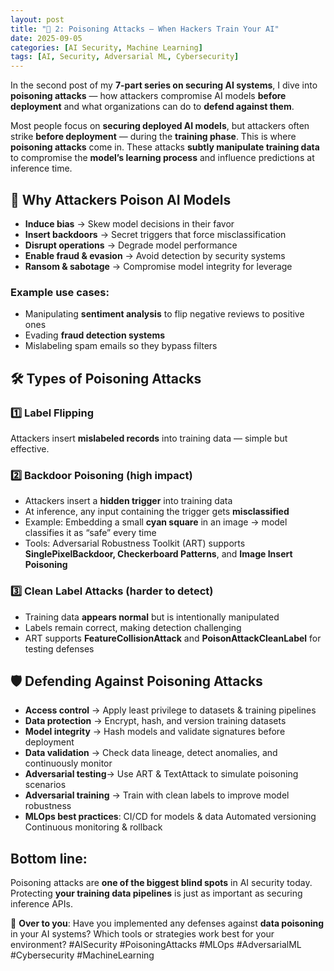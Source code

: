 ```yaml
---
layout: post
title: "🚨 2: Poisoning Attacks — When Hackers Train Your AI"
date: 2025-09-05
categories: [AI Security, Machine Learning]
tags: [AI, Security, Adversarial ML, Cybersecurity]
---
```


In the second post of my **7-part series on securing AI systems**, I dive into **poisoning attacks** — how attackers compromise AI models **before deployment** and what organizations can do to **defend against them**.

Most people focus on **securing deployed AI models**, but attackers often strike **before deployment** — during the **training phase**. This is where **poisoning attacks** come in.
These attacks **subtly manipulate training data** to compromise the **model’s learning process** and influence predictions at inference time.

## 🎯 Why Attackers Poison AI Models
- **Induce bias** → Skew model decisions in their favor
- **Insert backdoors** → Secret triggers that force misclassification
- **Disrupt operations** → Degrade model performance
- **Enable fraud & evasion** → Avoid detection by security systems
- **Ransom & sabotage** → Compromise model integrity for leverage

### Example use cases:
- Manipulating **sentiment analysis** to flip negative reviews to positive ones
- Evading **fraud detection systems**
- Mislabeling spam emails so they bypass filters



## 🛠️ Types of Poisoning Attacks
### 1️⃣ Label Flipping
 Attackers insert **mislabeled records** into training data — simple but effective.
### 2️⃣ Backdoor Poisoning (high impact)
- Attackers insert a **hidden trigger** into training data
- At inference, any input containing the trigger gets **misclassified**
- Example: Embedding a small **cyan square** in an image → model classifies it as “safe” every time
- Tools: Adversarial Robustness Toolkit (ART) supports **SinglePixelBackdoor, Checkerboard Patterns**, and **Image Insert Poisoning**


### 3️⃣ Clean Label Attacks (harder to detect)
- Training data **appears normal** but is intentionally manipulated
- Labels remain correct, making detection challenging
- ART supports **FeatureCollisionAttack** and **PoisonAttackCleanLabel** for testing defenses

## 🛡️ Defending Against Poisoning Attacks
- **Access control** → Apply least privilege to datasets & training pipelines
- **Data protection** → Encrypt, hash, and version training datasets
- **Model integrity** → Hash models and validate signatures before deployment
- **Data validation** → Check data lineage, detect anomalies, and continuously monitor
- **Adversarial testing**→ Use ART & TextAttack to simulate poisoning scenarios
- **Adversarial training** → Train with clean labels to improve model robustness
- **MLOps best practices**:
   CI/CD for models & data
   Automated versioning
   Continuous monitoring & rollback

## Bottom line:
 Poisoning attacks are **one of the biggest blind spots** in AI security today. Protecting **your training data pipelines** is just as important as securing inference APIs.

💬 **Over to you**:
 Have you implemented any defenses against **data poisoning** in your AI systems? Which tools or strategies work best for your environment?
#AISecurity #PoisoningAttacks #MLOps #AdversarialML #Cybersecurity #MachineLearning


